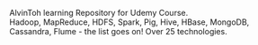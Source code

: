 AlvinToh learning Repository for Udemy Course.  
Hadoop, MapReduce, HDFS, Spark, Pig, Hive, HBase, MongoDB, Cassandra, Flume - the list goes on! Over 25 technologies.
